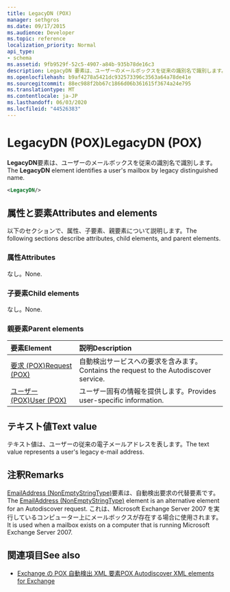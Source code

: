 ```yaml
---
title: LegacyDN (POX)
manager: sethgros
ms.date: 09/17/2015
ms.audience: Developer
ms.topic: reference
localization_priority: Normal
api_type:
- schema
ms.assetid: 9fb9529f-52c5-4907-a84b-935b78de16c3
description: LegacyDN 要素は、ユーザーのメールボックスを従来の識別名で識別します。
ms.openlocfilehash: b9af4278a5421dc932573396c3563a64a78de41e
ms.sourcegitcommit: 88ec988f2bb67c1866d06b361615f3674a24e795
ms.translationtype: MT
ms.contentlocale: ja-JP
ms.lasthandoff: 06/03/2020
ms.locfileid: "44526383"
---
```

# <a name="legacydn-pox"></a><span data-ttu-id="8b0d8-103">LegacyDN (POX)</span><span class="sxs-lookup"><span data-stu-id="8b0d8-103">LegacyDN (POX)</span></span>

<span data-ttu-id="8b0d8-104">**LegacyDN**要素は、ユーザーのメールボックスを従来の識別名で識別します。</span><span class="sxs-lookup"><span data-stu-id="8b0d8-104">The **LegacyDN** element identifies a user's mailbox by legacy distinguished name.</span></span> 
  
```xml
<LegacyDN/>
```

## <a name="attributes-and-elements"></a><span data-ttu-id="8b0d8-105">属性と要素</span><span class="sxs-lookup"><span data-stu-id="8b0d8-105">Attributes and elements</span></span>

<span data-ttu-id="8b0d8-106">以下のセクションで、属性、子要素、親要素について説明します。</span><span class="sxs-lookup"><span data-stu-id="8b0d8-106">The following sections describe attributes, child elements, and parent elements.</span></span>
  
### <a name="attributes"></a><span data-ttu-id="8b0d8-107">属性</span><span class="sxs-lookup"><span data-stu-id="8b0d8-107">Attributes</span></span>

<span data-ttu-id="8b0d8-108">なし。</span><span class="sxs-lookup"><span data-stu-id="8b0d8-108">None.</span></span>
  
### <a name="child-elements"></a><span data-ttu-id="8b0d8-109">子要素</span><span class="sxs-lookup"><span data-stu-id="8b0d8-109">Child elements</span></span>

<span data-ttu-id="8b0d8-110">なし。</span><span class="sxs-lookup"><span data-stu-id="8b0d8-110">None.</span></span>
  
### <a name="parent-elements"></a><span data-ttu-id="8b0d8-111">親要素</span><span class="sxs-lookup"><span data-stu-id="8b0d8-111">Parent elements</span></span>

|<span data-ttu-id="8b0d8-112">**要素**</span><span class="sxs-lookup"><span data-stu-id="8b0d8-112">**Element**</span></span>|<span data-ttu-id="8b0d8-113">**説明**</span><span class="sxs-lookup"><span data-stu-id="8b0d8-113">**Description**</span></span>|
|:-----|:-----|
|[<span data-ttu-id="8b0d8-114">要求 (POX)</span><span class="sxs-lookup"><span data-stu-id="8b0d8-114">Request (POX)</span></span>](request-pox.md) <br/> |<span data-ttu-id="8b0d8-115">自動検出サービスへの要求を含みます。</span><span class="sxs-lookup"><span data-stu-id="8b0d8-115">Contains the request to the Autodiscover service.</span></span>  <br/> |
|[<span data-ttu-id="8b0d8-116">ユーザー (POX)</span><span class="sxs-lookup"><span data-stu-id="8b0d8-116">User (POX)</span></span>](user-pox.md) <br/> |<span data-ttu-id="8b0d8-117">ユーザー固有の情報を提供します。</span><span class="sxs-lookup"><span data-stu-id="8b0d8-117">Provides user-specific information.</span></span>  <br/> |
   
## <a name="text-value"></a><span data-ttu-id="8b0d8-118">テキスト値</span><span class="sxs-lookup"><span data-stu-id="8b0d8-118">Text value</span></span>

<span data-ttu-id="8b0d8-119">テキスト値は、ユーザーの従来の電子メールアドレスを表します。</span><span class="sxs-lookup"><span data-stu-id="8b0d8-119">The text value represents a user's legacy e-mail address.</span></span>
  
## <a name="remarks"></a><span data-ttu-id="8b0d8-120">注釈</span><span class="sxs-lookup"><span data-stu-id="8b0d8-120">Remarks</span></span>

<span data-ttu-id="8b0d8-121">[EmailAddress (NonEmptyStringType)](emailaddress-nonemptystringtype.md)要素は、自動検出要求の代替要素です。</span><span class="sxs-lookup"><span data-stu-id="8b0d8-121">The [EmailAddress (NonEmptyStringType)](emailaddress-nonemptystringtype.md) element is an alternative element for an Autodiscover request.</span></span> <span data-ttu-id="8b0d8-122">これは、Microsoft Exchange Server 2007 を実行しているコンピューター上にメールボックスが存在する場合に使用されます。</span><span class="sxs-lookup"><span data-stu-id="8b0d8-122">It is used when a mailbox exists on a computer that is running Microsoft Exchange Server 2007.</span></span> 
  
## <a name="see-also"></a><span data-ttu-id="8b0d8-123">関連項目</span><span class="sxs-lookup"><span data-stu-id="8b0d8-123">See also</span></span>

- [<span data-ttu-id="8b0d8-124">Exchange の POX 自動検出 XML 要素</span><span class="sxs-lookup"><span data-stu-id="8b0d8-124">POX Autodiscover XML elements for Exchange</span></span>](pox-autodiscover-xml-elements-for-exchange.md)

